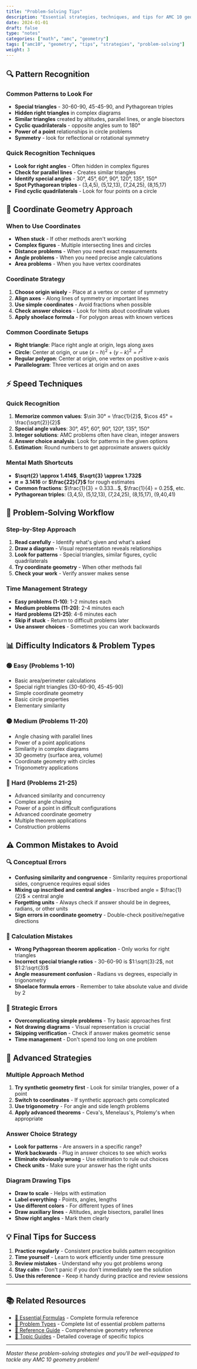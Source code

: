 ```yaml
---
title: "Problem-Solving Tips"
description: "Essential strategies, techniques, and tips for AMC 10 geometry success"
date: 2024-01-01
draft: false
type: "notes"
categories: ["math", "amc", "geometry"]
tags: ["amc10", "geometry", "tips", "strategies", "problem-solving"]
weight: 3
---
```


<!-- # 💡 Problem-Solving Tips -->

<!-- Essential strategies, techniques, and tips for AMC 10 geometry success. -->

## 🔍 Pattern Recognition

### Common Patterns to Look For
- **Special triangles** - 30-60-90, 45-45-90, and Pythagorean triples
- **Hidden right triangles** in complex diagrams
- **Similar triangles** created by altitudes, parallel lines, or angle bisectors
- **Cyclic quadrilaterals** - opposite angles sum to 180°
- **Power of a point** relationships in circle problems
- **Symmetry** - look for reflectional or rotational symmetry

### Quick Recognition Techniques
- **Look for right angles** - Often hidden in complex figures
- **Check for parallel lines** - Creates similar triangles
- **Identify special angles** - 30°, 45°, 60°, 90°, 120°, 135°, 150°
- **Spot Pythagorean triples** - (3,4,5), (5,12,13), (7,24,25), (8,15,17)
- **Find cyclic quadrilaterals** - Look for four points on a circle

## 📐 Coordinate Geometry Approach

### When to Use Coordinates
- **When stuck** - If other methods aren't working
- **Complex figures** - Multiple intersecting lines and circles
- **Distance problems** - When you need exact measurements
- **Angle problems** - When you need precise angle calculations
- **Area problems** - When you have vertex coordinates

### Coordinate Strategy
1. **Choose origin wisely** - Place at a vertex or center of symmetry
2. **Align axes** - Along lines of symmetry or important lines
3. **Use simple coordinates** - Avoid fractions when possible
4. **Check answer choices** - Look for hints about coordinate values
5. **Apply shoelace formula** - For polygon areas with known vertices

### Common Coordinate Setups
- **Right triangle**: Place right angle at origin, legs along axes
- **Circle**: Center at origin, or use $(x-h)^2 + (y-k)^2 = r^2$
- **Regular polygon**: Center at origin, one vertex on positive x-axis
- **Parallelogram**: Three vertices at origin and on axes

## ⚡ Speed Techniques

### Quick Recognition
1. **Memorize common values**: $\sin 30° = \frac{1}{2}$, $\cos 45° = \frac{\sqrt{2}}{2}$
2. **Special angle values**: 30°, 45°, 60°, 90°, 120°, 135°, 150°
3. **Integer solutions**: AMC problems often have clean, integer answers
4. **Answer choice analysis**: Look for patterns in the given options
5. **Estimation**: Round numbers to get approximate answers quickly

### Mental Math Shortcuts
- **$\sqrt{2} \approx 1.414$**, **$\sqrt{3} \approx 1.732$**
- **$\pi \approx 3.1416$** or **$\frac{22}{7}$** for rough estimates
- **Common fractions**: $\frac{1}{3} = 0.333...$, $\frac{1}{4} = 0.25$, etc.
- **Pythagorean triples**: (3,4,5), (5,12,13), (7,24,25), (8,15,17), (9,40,41)

## 🎯 Problem-Solving Workflow

### Step-by-Step Approach
1. **Read carefully** - Identify what's given and what's asked
2. **Draw a diagram** - Visual representation reveals relationships
3. **Look for patterns** - Special triangles, similar figures, cyclic quadrilaterals
4. **Try coordinate geometry** - When other methods fail
5. **Check your work** - Verify answer makes sense

### Time Management Strategy
- **Easy problems (1-10)**: 1-2 minutes each
- **Medium problems (11-20)**: 2-4 minutes each  
- **Hard problems (21-25)**: 4-6 minutes each
- **Skip if stuck** - Return to difficult problems later
- **Use answer choices** - Sometimes you can work backwards

## 📊 Difficulty Indicators & Problem Types

### 🟢 Easy (Problems 1-10)
- Basic area/perimeter calculations
- Special right triangles (30-60-90, 45-45-90)
- Simple coordinate geometry
- Basic circle properties
- Elementary similarity

### 🟡 Medium (Problems 11-20)
- Angle chasing with parallel lines
- Power of a point applications
- Similarity in complex diagrams
- 3D geometry (surface area, volume)
- Coordinate geometry with circles
- Trigonometry applications

### 🔴 Hard (Problems 21-25)
- Advanced similarity and concurrency
- Complex angle chasing
- Power of a point in difficult configurations
- Advanced coordinate geometry
- Multiple theorem applications
- Construction problems

## ⚠️ Common Mistakes to Avoid

### 🔍 Conceptual Errors
- **Confusing similarity and congruence** - Similarity requires proportional sides, congruence requires equal sides
- **Mixing up inscribed and central angles** - Inscribed angle = $\frac{1}{2}$ × central angle
- **Forgetting units** - Always check if answer should be in degrees, radians, or other units
- **Sign errors in coordinate geometry** - Double-check positive/negative directions

### 📐 Calculation Mistakes
- **Wrong Pythagorean theorem application** - Only works for right triangles
- **Incorrect special triangle ratios** - 30-60-90 is $1:\sqrt{3}:2$, not $1:2:\sqrt{3}$
- **Angle measurement confusion** - Radians vs degrees, especially in trigonometry
- **Shoelace formula errors** - Remember to take absolute value and divide by 2

### 🎯 Strategic Errors
- **Overcomplicating simple problems** - Try basic approaches first
- **Not drawing diagrams** - Visual representation is crucial
- **Skipping verification** - Check if answer makes geometric sense
- **Time management** - Don't spend too long on one problem

## 🚀 Advanced Strategies

### Multiple Approach Method
1. **Try synthetic geometry first** - Look for similar triangles, power of a point
2. **Switch to coordinates** - If synthetic approach gets complicated
3. **Use trigonometry** - For angle and side length problems
4. **Apply advanced theorems** - Ceva's, Menelaus's, Ptolemy's when appropriate

### Answer Choice Strategy
- **Look for patterns** - Are answers in a specific range?
- **Work backwards** - Plug in answer choices to see which works
- **Eliminate obviously wrong** - Use estimation to rule out choices
- **Check units** - Make sure your answer has the right units

### Diagram Drawing Tips
- **Draw to scale** - Helps with estimation
- **Label everything** - Points, angles, lengths
- **Use different colors** - For different types of lines
- **Draw auxiliary lines** - Altitudes, angle bisectors, parallel lines
- **Show right angles** - Mark them clearly

## 💡 Final Tips for Success

1. **Practice regularly** - Consistent practice builds pattern recognition
2. **Time yourself** - Learn to work efficiently under time pressure
3. **Review mistakes** - Understand why you got problems wrong
4. **Stay calm** - Don't panic if you don't immediately see the solution
5. **Use this reference** - Keep it handy during practice and review sessions

---

## 📚 Related Resources

- [📐 Essential Formulas](../essential-formulas) - Complete formula reference
- [🎯 Problem Types](../problem-types) - Complete list of essential problem patterns
- [📖 Reference Guide](../reference-guide) - Comprehensive geometry reference
- [📝 Topic Guides](../topic-guides) - Detailed coverage of specific topics

---

*Master these problem-solving strategies and you'll be well-equipped to tackle any AMC 10 geometry problem!*
